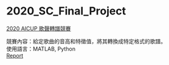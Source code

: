 # 2020_SC_Final_Project

[2020 AICUP 歌聲轉譜競賽](https://aidea-web.tw/topic/bfcaa1b4-5b69-4f17-a5c4-f58ef7da68cb) <br>

競賽內容：給定歌曲的音高和特徵值，將其轉換成特定格式的歌譜。 <br>
使用語言：MATLAB, Python <br>
[Report](./report.pdf)
